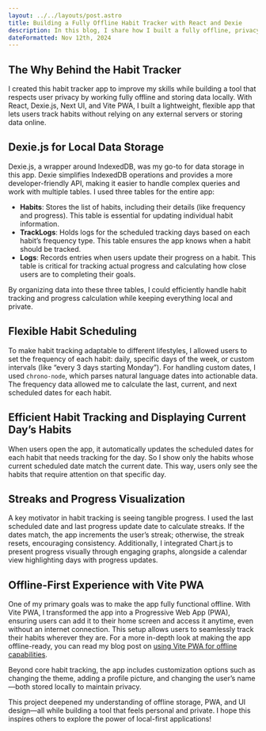 ```yaml
---
layout: ../../layouts/post.astro
title: Building a Fully Offline Habit Tracker with React and Dexie
description: In this blog, I share how I built a fully offline, privacy-first habit tracker app using React, Dexie.js, and Vite PWA. Explore the process of managing habit data locally, creating custom scheduling, and providing a seamless offline experience for users.
dateFormatted: Nov 12th, 2024
---
```


<div class="my-1"></div>

## The Why Behind the Habit Tracker

I created this habit tracker app to improve my skills while building a tool that respects user privacy by working fully offline and storing data locally. With React, Dexie.js, Next UI, and Vite PWA, I built a lightweight, flexible app that lets users track habits without relying on any external servers or storing data online.

## Dexie.js for Local Data Storage

Dexie.js, a wrapper around IndexedDB, was my go-to for data storage in this app. Dexie simplifies IndexedDB operations and provides a more developer-friendly API, making it easier to handle complex queries and work with multiple tables. I used three tables for the entire app: 

- **Habits**: Stores the list of habits, including their details (like frequency and progress). This table is essential for updating individual habit information.
- **TrackLogs**: Holds logs for the scheduled tracking days based on each habit’s frequency type. This table ensures the app knows when a habit should be tracked.
- **Logs**: Records entries when users update their progress on a habit. This table is critical for tracking actual progress and calculating how close users are to completing their goals.

By organizing data into these three tables, I could efficiently handle habit tracking and progress calculation while keeping everything local and private.

## Flexible Habit Scheduling

To make habit tracking adaptable to different lifestyles, I allowed users to set the frequency of each habit: daily, specific days of the week, or custom intervals (like “every 3 days starting Monday”). For handling custom dates, I used `chrono-node`, which parses natural language dates into actionable data. The frequency data allowed me to calculate the last, current, and next scheduled dates for each habit. 

## Efficient Habit Tracking and Displaying Current Day’s Habits

When users open the app, it automatically updates the scheduled dates for each habit that needs tracking for the day. So I show only the habits whose current scheduled date match the current date. This way, users only see the habits that require attention on that specific day. 

## Streaks and Progress Visualization

A key motivator in habit tracking is seeing tangible progress. I used the last scheduled date and last progress update date to calculate streaks. If the dates match, the app increments the user’s streak; otherwise, the streak resets, encouraging consistency. Additionally, I integrated Chart.js to present progress visually through engaging graphs, alongside a calendar view highlighting days with progress updates.

## Offline-First Experience with Vite PWA

One of my primary goals was to make the app fully functional offline. With Vite PWA, I transformed the app into a Progressive Web App (PWA), ensuring users can add it to their home screen and access it anytime, even without an internet connection. This setup allows users to seamlessly track their habits wherever they are. For a more in-depth look at making the app offline-ready, you can read my blog post on
<a href="https://google.com" target="_blank">using Vite PWA for offline capabilities</a>.

Beyond core habit tracking, the app includes customization options such as changing the theme, adding a profile picture, and changing the user’s name—both stored locally to maintain privacy.

This project deepened my understanding of offline storage, PWA, and UI design—all while building a tool that feels personal and private. I hope this inspires others to explore the power of local-first applications!
